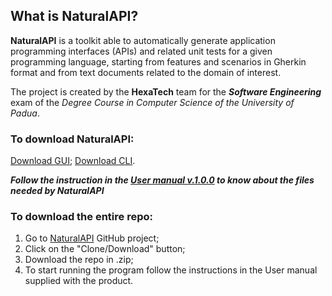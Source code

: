 ## What is NaturalAPI?
**NaturalAPI** is a toolkit able to automatically generate application programming interfaces (APIs) and related unit tests for a given programming language, starting from features and scenarios in Gherkin format and from text documents related to the domain of interest.


The project is created by the **HexaTech** team for the _**Software Engineering**_ exam of the *Degree Course in Computer Science of the University of Padua*.

### To download NaturalAPI:
[Download GUI](https://github.com/Hexatech016/Website-NaturalAPI.github.io/blob/master/NaturalAPIGUI.jar);
[Download CLI](https://github.com/Hexatech016/Website-NaturalAPI.github.io/blob/master/NaturalAPICLI.jar).

_**Follow the instruction in the [User manual v.1.0.0](https://github.com/Hexatech016/Website-NaturalAPI.github.io/blob/master/Documents/userManual.pdf) to know about the files needed by NaturalAPI**_ 


### To download the entire repo:
1. Go to [NaturalAPI](https://github.com/Hexatech016/NaturalAPI) GitHub project;
2. Click on the "Clone/Download" button;
3. Download the repo in .zip;
4. To start running the program follow the instructions in the User manual supplied with the product.
